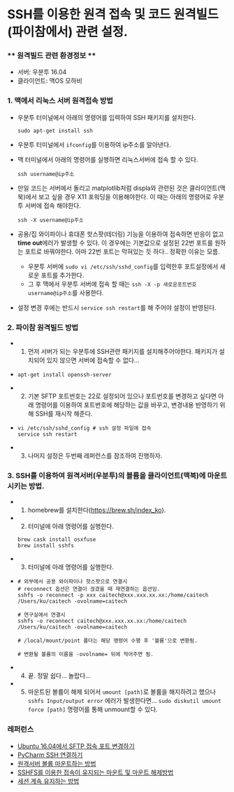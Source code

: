 # SSH를 이용한 원격 접속 및 코드 원격빌드(파이참에서) 관련 설정.

### ** 원격빌드 관련 환경정보 **

- 서버: 우분투 16.04
- 클라이언트: 맥OS 모하비



### 1. 맥에서 리눅스 서버 원격접속 방법

- 우분투 터미널에서 아래의 명령어를 입력하여 SSH 패키지를 설치한다.

  ```
  sudo apt-get install ssh
  ```

- 우분투 터미널에서 `ifconfig`를 이용하여 ip주소를 알아낸다.

- 맥 터미널에서 아래의 명령어를 실행하면 리눅스서버에 접속 할 수 있다.

  ```
  ssh username@ip주소
  ```

- 만일 코드는 서버에서 돌리고 matplotlib처럼 displa와 관련된 것은 클라이언트(맥북)에서 보고 싶을 경우 X11 포워딩을 이용해야한다. 이 때는 아래의 명령어로 우분투 서버에 접속 해야한다.

  ```
  ssh -X username@ip주소
  ```

- 공용/집 와이파이나 휴대폰 핫스팟(테더링) 기능을 이용하여 접속하면 반응이 없고 **time out**에러가 발생할 수 있다. 이 경우에는 기본값으로 설정된 22번 포트를 원하는 포트로 바꿔야한다. 아마 22번 포트는 막혀있는 듯 하다.. 정확한 이유는 모름.

  - 우분투 서버에 `sudo vi /etc/ssh/sshd_config`를 입력한후 포트설정에서 새로운 포트를 추가한다.
  - 그 후 맥에서 우분투 서버에 접속 할 때는 `ssh -X -p 새로운포트번호 username@ip주소`를 사용한다.

- 설정 변경 후에는 반드시 `service ssh restart`를 해 주어야 설정이 반영된다.



### 2. 파이참 원격빌드 방법

- 1) 먼저 서버가 되는 우분투에 SSH관련 패키지를 설치해주어야한다. 패키지가 설치되어 있지 않으면 서버에 접속할 수 없다...

- ```
  apt-get install openssh-server
  ```

- 2) 기본 SFTP 포트번호는 22로 설정되어 있으나 포트번호를 변경하고 싶다면 아래 명령어를 이용하여 포트번호에 해당하는 값을 바꾸고, 변경내용 반영하기 위해 SSH를 재시작 해준다.

- ```
  vi /etc/ssh/sshd_config # ssh 설정 파일에 접속
  service ssh restart
  ```

- 3) 나머지 설정은 두번째 레퍼런스를 참조하여 진행하자.



### 3. SSH를 이용하여 원격서버(우분투)의 볼륨을 클라이언트(맥북)에 마운트 시키는 방법.

- 1) homebrew를 설치한다(https://brew.sh/index_ko).

- 2) 터미널에 아래 명령어를 실행한다.  

  ```
  brew cask install osxfuse
  brew install sshfs
  ```

- 3) 터미널에 아래 명령어를 실행한다.

- ```
  # 외부에서 공용 와이파이나 핫스팟으로 연결시
  # reconnect 옵션은 연결이 끊겼을 때 재연결하는 옵션임.
  sshfs -o reconnect -p xxx caitech@xxx.xxx.xx.xx:/home/caitech /Users/ku/caitech -ovolname=caitech
  
  # 연구실에서 연결시
  sshfs -o reconnect caitech@xxx.xxx.xx.xx:/home/caitech /Users/ku/caitech -ovolname=caitech
  
  # /local/mount/point 폴더는 해당 명령어 수행 후 '볼륨'으로 변환됨.
  
  # 변환될 볼륨의 이름을 -ovolname= 뒤에 적어주면 됨.
  ```

- 4) 끝. 정말 쉽다… 놀랍다...

- 5) 마운트된 볼륨이 해제 되어서 `umount [path]`로 볼륨을 해지하려고 했으나 `sshfs Input/output error` 에러가 발생한다면…  `sudo diskutil umount force [path]` 명령어를 통해 unmount할 수 있다.



### 레퍼런스

- [Ubuntu 16.04에서 SFTP 접속 포트 변경하기](http://developer-joe.tistory.com/176)
- [PyCharm SSH 연결하기](https://simonjisu.github.io/datascience/2018/06/24/pycharmssh.html)
- [원격서버 볼륨 마운트하는 방법](https://apple.stackexchange.com/questions/5209/how-can-i-mount-sftp-ssh-in-finder-on-os-x-snow-leopard)
- [SSHFS를 이용한 접속이 유지되는 마운트 및 마운트 해제방법](https://blog.leocat.kr/notes/2018/04/23/sshfs-mount-remote-server-using-ssh)
- [세션 계속 유지하는 방법](https://blog.thinkbee.kr/linux/ssh-sshfs/)